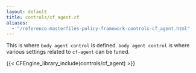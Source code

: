 ```yaml
---
layout: default
title: controls/cf_agent.cf
aliases:
  - "/reference-masterfiles-policy-framework-controls-cf_agent.html"
---
```


This is where `body agent control` is defined. `body agent control` is where
various settings related to `cf-agent` can be tuned.

{{< CFEngine_library_include(controls/cf_agent) >}}
